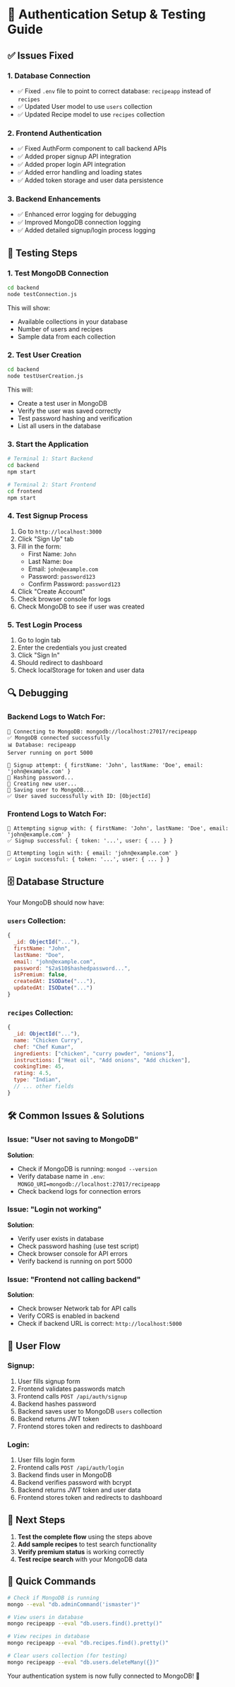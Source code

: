 # 🔐 Authentication Setup & Testing Guide

## ✅ **Issues Fixed**

### 1. **Database Connection**
- ✅ Fixed `.env` file to point to correct database: `recipeapp` instead of `recipes`
- ✅ Updated User model to use `users` collection
- ✅ Updated Recipe model to use `recipes` collection

### 2. **Frontend Authentication**
- ✅ Fixed AuthForm component to call backend APIs
- ✅ Added proper signup API integration
- ✅ Added proper login API integration
- ✅ Added error handling and loading states
- ✅ Added token storage and user data persistence

### 3. **Backend Enhancements**
- ✅ Enhanced error logging for debugging
- ✅ Improved MongoDB connection logging
- ✅ Added detailed signup/login process logging

## 🚀 **Testing Steps**

### 1. **Test MongoDB Connection**
```bash
cd backend
node testConnection.js
```
This will show:
- Available collections in your database
- Number of users and recipes
- Sample data from each collection

### 2. **Test User Creation**
```bash
cd backend
node testUserCreation.js
```
This will:
- Create a test user in MongoDB
- Verify the user was saved correctly
- Test password hashing and verification
- List all users in the database

### 3. **Start the Application**
```bash
# Terminal 1: Start Backend
cd backend
npm start

# Terminal 2: Start Frontend
cd frontend
npm start
```

### 4. **Test Signup Process**
1. Go to `http://localhost:3000`
2. Click "Sign Up" tab
3. Fill in the form:
   - First Name: `John`
   - Last Name: `Doe`
   - Email: `john@example.com`
   - Password: `password123`
   - Confirm Password: `password123`
4. Click "Create Account"
5. Check browser console for logs
6. Check MongoDB to see if user was created

### 5. **Test Login Process**
1. Go to login tab
2. Enter the credentials you just created
3. Click "Sign In"
4. Should redirect to dashboard
5. Check localStorage for token and user data

## 🔍 **Debugging**

### Backend Logs to Watch For:
```
🔗 Connecting to MongoDB: mongodb://localhost:27017/recipeapp
✅ MongoDB connected successfully
📊 Database: recipeapp
Server running on port 5000

📝 Signup attempt: { firstName: 'John', lastName: 'Doe', email: 'john@example.com' }
🔐 Hashing password...
👤 Creating new user...
💾 Saving user to MongoDB...
✅ User saved successfully with ID: [ObjectId]
```

### Frontend Logs to Watch For:
```
📝 Attempting signup with: { firstName: 'John', lastName: 'Doe', email: 'john@example.com' }
✅ Signup successful: { token: '...', user: { ... } }

🔐 Attempting login with: { email: 'john@example.com' }
✅ Login successful: { token: '...', user: { ... } }
```

## 🗄️ **Database Structure**

Your MongoDB should now have:

### `users` Collection:
```javascript
{
  _id: ObjectId("..."),
  firstName: "John",
  lastName: "Doe", 
  email: "john@example.com",
  password: "$2a$10$hashedpassword...",
  isPremium: false,
  createdAt: ISODate("..."),
  updatedAt: ISODate("...")
}
```

### `recipes` Collection:
```javascript
{
  _id: ObjectId("..."),
  name: "Chicken Curry",
  chef: "Chef Kumar",
  ingredients: ["chicken", "curry powder", "onions"],
  instructions: ["Heat oil", "Add onions", "Add chicken"],
  cookingTime: 45,
  rating: 4.5,
  type: "Indian",
  // ... other fields
}
```

## 🛠️ **Common Issues & Solutions**

### Issue: "User not saving to MongoDB"
**Solution**: 
- Check if MongoDB is running: `mongod --version`
- Verify database name in `.env`: `MONGO_URI=mongodb://localhost:27017/recipeapp`
- Check backend logs for connection errors

### Issue: "Login not working"
**Solution**:
- Verify user exists in database
- Check password hashing (use test script)
- Check browser console for API errors
- Verify backend is running on port 5000

### Issue: "Frontend not calling backend"
**Solution**:
- Check browser Network tab for API calls
- Verify CORS is enabled in backend
- Check if backend URL is correct: `http://localhost:5000`

## 📱 **User Flow**

### Signup:
1. User fills signup form
2. Frontend validates passwords match
3. Frontend calls `POST /api/auth/signup`
4. Backend hashes password
5. Backend saves user to MongoDB `users` collection
6. Backend returns JWT token
7. Frontend stores token and redirects to dashboard

### Login:
1. User fills login form
2. Frontend calls `POST /api/auth/login`
3. Backend finds user in MongoDB
4. Backend verifies password with bcrypt
5. Backend returns JWT token and user data
6. Frontend stores token and redirects to dashboard

## 🎯 **Next Steps**

1. **Test the complete flow** using the steps above
2. **Add sample recipes** to test search functionality
3. **Verify premium status** is working correctly
4. **Test recipe search** with your MongoDB data

## 🔧 **Quick Commands**

```bash
# Check if MongoDB is running
mongo --eval "db.adminCommand('ismaster')"

# View users in database
mongo recipeapp --eval "db.users.find().pretty()"

# View recipes in database  
mongo recipeapp --eval "db.recipes.find().pretty()"

# Clear users collection (for testing)
mongo recipeapp --eval "db.users.deleteMany({})"
```

Your authentication system is now fully connected to MongoDB! 🎉
